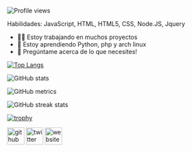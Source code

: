 ![Profile views](https://gpvc.arturio.dev/izhanl8)

Habilidades: JavaScript, HTML, HTML5, CSS, Node.JS, Jquery

- 👨‍💻 Estoy trabajando en muchos proyectos
- 🧠 Estoy aprendiendo Python, php y arch linux 
- 💬 Pregúntame acerca de lo que necesites! 


[![Top Langs](https://github-readme-stats.vercel.app/api/top-langs/?username=izhanl8)](https://github.com/anuraghazra/github-readme-stats)


 




![GitHub stats](https://github-readme-stats.vercel.app/api?username=izhanl8&show_icons=true)  

![GitHub metrics](https://metrics.lecoq.io/izhanl8)  

![GitHub streak stats](https://github-readme-streak-stats.herokuapp.com/?user=izhanl8)  

[![trophy](https://github-profile-trophy.vercel.app/?username=izhanl8)](https://github.com/ryo-ma/github-profile-trophy)

[<img src='https://cdn.jsdelivr.net/npm/simple-icons@3.0.1/icons/github.svg' alt='github' height='40'>](https://github.com/izhanl8)  [<img src='https://cdn.jsdelivr.net/npm/simple-icons@3.0.1/icons/twitter.svg' alt='twitter' height='40'>](https://twitter.com/izhan.l8)  [<img src='https://cdn.jsdelivr.net/npm/simple-icons@3.0.1/icons/icloud.svg' alt='website' height='40'>](https://izhanl8.glitch.me/) 

